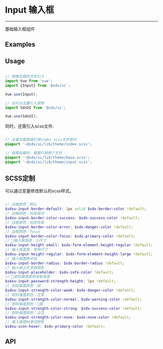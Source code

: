 # Input 输入框
---

基础输入框组件

## Examples

<Common-BasicUsage>
  <ui-input-input></ui-input-input>
  <highlight-code slot="codeText" lang="vue">
    <template>
        <div class="sdxui-input">
            <div>
                <SdxuInput v-model="value" :searchable="true" size="small"></SdxuInput>
            </div>
            <div>
                <SdxuInput v-model="value" :searchable="true" size="regular"></SdxuInput>
            </div>
            <div>
                <SdxuInput v-model="value" type="password"></SdxuInput>
            </div>
            <div>
                <SdxuInput v-model="value" type="password" :password-strength="true"></SdxuInput>
            </div>
            <div>
                <SdxuInput v-model="value" type="password" :password-visibleness="true"></SdxuInput>
            </div>
            <div>
                <SdxuAutoComplete 
                    popper-class="my-autocomplete"
                    v-model="state"
                    :fetch-suggestions="querySearch"
                    placeholder="请输入内容"
                    @select="handleSelect"
                    :trigger-on-focus="true"
                >
                    <i
                        class="el-icon-edit el-input__icon"
                        slot="suffix"
                        @click="handleIconClick"
                    />
                    <template slot-scope="{ item }">
                        <div class="name" v-text="item.value">
                        </div>
                        <span class="addr" v-text="item.address">
                        </span>
                    </template>
                </SdxuAutoComplete>
            </div>
        </div>
    </template>
  </highlight-code>
</Common-BasicUsage>

## Usage

```js

// 按需加载的方式引入
import Vue from 'vue';
import {Input} from '@sdx/ui';

Vue.use(Input);

// 也可以全量引入使用
import SdxUI from '@sdx/ui';

Vue.use(SdxUI);
```

同时，还需引入scss文件:

```scss

// 全量加载直接引用index.scss文件即可
@import '~@sdx/ui/lib/theme/index.scss';

// 按需加载时，需要引用两个文件：
@import '~@sdx/ui/lib/theme/base.scss';
@import '~@sdx/ui/lib/theme/input.scss';

```

## SCSS定制

可以通过变量修改默认的scss样式。

```scss

// 边框颜色：默认
$sdxu-input-border-default: 1px solid $sdx-border-color !default;
// 边框颜色：校验成功
$sdxu-input-border-color-success: $sdx-success-color !default;
// 边框颜色：校验失败
$sdxu-input-border-color-error: $sdx-danger-color !default;
// 边框颜色：focus
$sdxu-input-border-color-focus: $sdx-primary-color !default;
// 输入框高度：小尺寸
$sdxu-input-height-small: $sdx-form-element-height-regular !default;
// 输入框高度：常规尺寸
$sdxu-input-height-regular: $sdx-form-element-height-large !default;
// 输入框圆角半径
$sdxu-input-border-radius: $sdx-border-radius !default;
// 输入框占位字体颜色
$sdxu-input-placeholder: $sdx-info-color !default;
// 密码框强度校验框高度
$sdxu-input-password-strength-height: 5px !default;
// 密码强度颜色：弱
$sdxu-input-strength-color-weak: $sdx-danger-color !default;
// 密码强度颜色：正常
$sdxu-input-strength-color-normal: $sdx-warning-color !default;
// 密码强度颜色：强
$sdxu-input-strength-color-strong: $sdx-success-color !default;
// 密码强度颜色：占位
$sdxu-input-strength-color-none: $sdx-none-color !default;
// 输入框图标悬浮颜色
$sdxu-icon-hover: $sdx-primary-color !default;

```

## API

<ui-input-api slot="api" />
